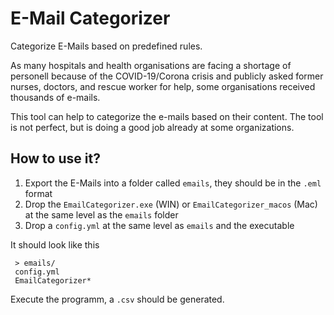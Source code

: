 # E-Mail Categorizer

Categorize E-Mails based on predefined rules.

As many hospitals and health organisations are facing a shortage of personell 
because of the COVID-19/Corona crisis and publicly asked former nurses, 
doctors, and rescue worker for help, some organisations received thousands 
of e-mails.

This tool can help to categorize the e-mails based on their content.
The tool is not perfect, but is doing a good job already at some organizations.

## How to use it?

1. Export the E-Mails into a folder called `emails`, they should be in the 
`.eml` format
2. Drop the `EmailCategorizer.exe` (WIN) or `EmailCategorizer_macos` (Mac) at 
the same level as the `emails` folder
3. Drop a `config.yml` at the same level as `emails` and the executable

It should look like this

```
 > emails/
 config.yml
 EmailCategorizer*
```

Execute the programm, a `.csv` should be generated.
